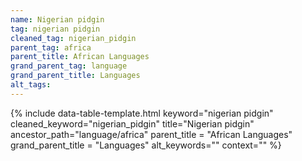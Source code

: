 ```yaml
---
name: Nigerian pidgin
tag: nigerian pidgin
cleaned_tag: nigerian_pidgin
parent_tag: africa
parent_title: African Languages
grand_parent_tag: language
grand_parent_title: Languages
alt_tags: 
---
```


{% include data-table-template.html 
  keyword="nigerian pidgin" 
  cleaned_keyword="nigerian_pidgin" 
  title="Nigerian pidgin"
  ancestor_path="language/africa" 
  parent_title = "African Languages"
  grand_parent_title = "Languages"
  alt_keywords=""
  context=""
%}

